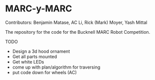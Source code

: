 # MARC-y-MARC
Contributors: Benjamin Matase, AC Li, Rick (Mark) Moyer, Yash Mittal

The repository for the code for the Bucknell MARC Robot Competition.

TODO
- Design a 3d hood ornament
- Get all parts mounted
- Get white LEDs
- come up with plan/algorithm for traversing
- put code down for wheels (AC)
